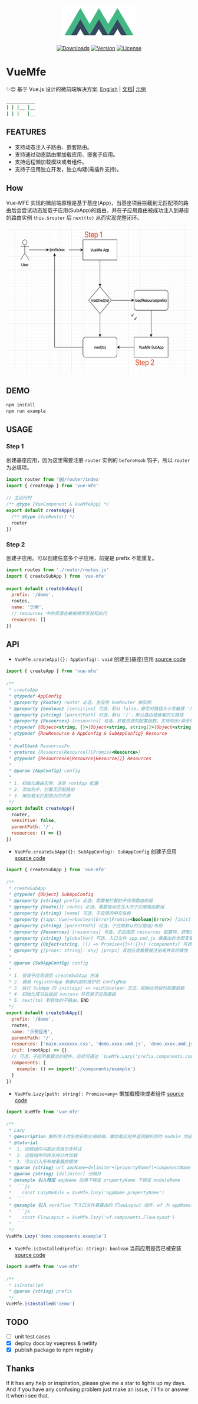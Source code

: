 <p align="center"><a href="https://vuchan.github.io/vue-mfe" target="_blank" rel="noopener noreferrer"><img width="200" src="./docs/.vuepress/public/images/mfe-logo.png" alt="VueMfe logo"></a></p>

<p align="center">
  <a href="https://npmcharts.com/compare/vue-mfe?minimal=true"><img src="https://img.shields.io/npm/dm/vue-mfe.svg" alt="Downloads"></a>
  <a href="https://www.npmjs.com/package/vue-mfe"><img src="https://img.shields.io/npm/v/vue-mfe.svg" alt="Version"></a>
  <a href="https://github.com/996icu/996.ICU/blob/master/LICENSE"><img src="https://img.shields.io/badge/license-Anti%20996-blue.svg" alt="License"></a>
  <br>
</p>

# VueMfe

✨😊 基于 Vue.js 设计的微前端解决方案. [English](./README.md) | [文档](https://vue-mfe.netlify.com/)| [示例](https://vuchan.github.io/vue-mfe)

```bash
___________
| | |__ |__
| | |   |__
```

## FEATURES

- 支持动态注入子路由、嵌套路由。
- 支持通过动态路由懒加载应用、嵌套子应用。
- 支持远程懒加载模块或者组件。
- 支持子应用独立开发，独立构建(需插件支持)。

## How

Vue-MFE 实现的微前端原理是基于基座(App)，当基座项目拦截到无匹配项的路由后会尝试动态加载子应用(SubApp)的路由。并在子应用路由被成功注入到基座的路由实例 `this.$router` 后 `next(to)` 从而实现完整闭环。

<p align="center">
  <img alt="vue-mfe base info" src="docs/.vuepress/public/images/vue-mfe-base.jpeg" width="600" height="400">
</p>

## DEMO

```bash
npm install
npm run example
```

## USAGE

### Step 1

创建基座应用，因为这里需要注册 `router` 实例的 `beforeHook` 钩子，所以 `router` 为必填项。

```js
import router from '@@/router/index'
import { createApp } from 'vue-mfe'

// 主运行时
/** @type {VueComponent & VueMfeApp} */
export default createApp({
  /** @type {VueRouter} */
  router
})
```

### Step 2

创建子应用。可以创建任意多个子应用，前提是 prefix 不能重复。

```js
import routes from './router/routes.js'
import { createSubApp } from 'vue-mfe'

export default createSubApp({
  prefix: '/demo',
  routes,
  name: '示例',
  // resources 中的资源会被按顺序安装和执行
  resources: []
})
```

## API

- `VueMfe.createApp({}: AppConfig): void` 创建主(基座)应用 [source code](./src/index.js#L42)

```js
import { createApp } from 'vue-mfe'

/**
 * createApp
 * @typedef AppConfig
 * @property {Router} router 必选，主应用 VueRouter 根实例
 * @property {boolean} [sensitive] 可选，默认 false，是否对路径大小写敏感 '/AuTh/uSEr' => '/auth/user'
 * @property {string} [parentPath] 可选，默认 '/'，默认路由被嵌套的父路径
 * @property {Resources} [resources] 可选，获取资源的配置函数，支持同步/异步的函数/对象。resources 中返回的资源会按顺序安装和执行，且 SubAppConfig.resources 的优先级高于 AppConfig.resources
 * @typedef {Object<string, {}>|Object<string, string[]>|Object<string, {}[]>} RawResource
 * @typedef {RawResource & AppConfig & SubAppConfig} Resource
 *
 * @callback ResourcesFn
 * @returns {Resource|Resource[]|Promise<Resource>}
 * @typedef {ResourcesFn|Resource|Resource[]} Resources
 *
 * @param {AppConfig} config
 *
 * 1. 初始化路由实例，注册 rootApp 配置
 * 2. 添加钩子，拦截无匹配路由
 * 3. 懒加载无匹配路由的资源
 */
export default createApp({
  router,
  sensitive: false,
  parentPath: '/',
  resources: () => {}
})
```

- `VueMfe.createSubApp({}: SubAppConfig): SubAppConfig` 创建子应用 [source code](./src/index.js#L82)

```js
import { createSubApp } from 'vue-mfe'

/**
 * createSubApp
 * @typedef {Object} SubAppConfig
 * @property {string} prefix 必选，需要被拦截的子应用路由前缀
 * @property {Route[]} routes 必选，需要被动态注入的子应用路由数组
 * @property {string} [name] 可选，子应用的中文名称
 * @property {(app: Vue)=>boolean|Error|Promise<boolean|Error>} [init] 子应用初始化函数和方法
 * @property {string} [parentPath] 可选，子应用默认的父路径/布局
 * @property {Resources} [resources] 可选，子应用的 resources 配置项，获取资源的配置函数，支持同步/异步的函数/对象
 * @property {string} [globalVar] 可选，入口文件 app.umd.js 暴露出的全部变量名称
 * @property {Object<string, (() => Promise<{}>)|{}>} [components] 可选，暴露出的所有组件
 * @property {[props: string]: any} [props] 其他任意需要被注册或共享的属性
 *
 * @param {SubAppConfig} config
 *
 * 1. 安装子应用调用 createSubApp 方法
 * 2. 调用 registerApp 刷新内部的维护的 configMap
 * 3. 执行 SubApp 的 init(app) => void|boolean 方法，初始化项目的前置依赖
 * 4. 初始化成功后返回 success 并安装子应用路由
 * 5. next(to) 到具体的子路由，END
 */
export default createSubApp({
  prefix: '/demo',
  routes,
  name: '示例应用',
  parentPath: '/',
  resources: ['main.xxxxxxx.css', 'demo.xxxx.umd.js', 'demo.xxxx.umd.js'],
  init: (rootApp) => {},
  // 可选，子应用暴露出的组件。后续可通过 `VueMfe.Lazy('prefix.components.componentName')` 访问到子应用所暴露的对应组件。
  components: {
    example: () => import('./components/example')
  }
})
```

- `VueMfe.Lazy(path: string): Promise<any>` 懒加载模块或者组件 [source code](./src/core/lazy.js)

````js
import VueMfe from 'vue-mfe'

/**
 * Lazy
 * @description 解析传入的名称获取应用前缀，懒加载应用并返回解析后的 module 内部变量
 * @tutorial
 *  1. 远程组件内部必须自包含样式
 *  2. 远程组件同样支持分片加载
 *  3. 可以引入所有被暴露的模块
 * @param {string} url appName+delimiter+[propertyName?]+componentName
 * @param {string} [delimiter] 分隔符
 * @example 引入特定 appName 应用下特定 propertyName 下特定 moduleName
 *  ```js
 *    const LazyModule = VueMfe.lazy('appName.propertyName')
 *  ```
 * @example 引入 workflow 下入口文件暴露出的 FlowLayout 组件，wf 为 appName，FlowLayout 为 portal.entry.js module 暴露出的变量
 *  ```js
 *    const FlowLayout = VueMfe.lazy('wf.components.FlowLayout')
 *  ```
 */
VueMfe.Lazy('demo.components.example')
````

- `VueMfe.isInstalled(prefix: string): boolean` 当前应用是否已被安装 [source code](./src/core/app/status.js)

```js
import VueMfe from 'vue-mfe'

/**
 * isInstalled
 * @param {string} prefix
 */
VueMfe.isInstalled('demo')
```

## TODO

- [ ] unit test cases
- [x] deploy docs by vuepress & netlify
- [x] publish package to npm registry

## Thanks

If it has any help or inspiration, please give me a star to lights up my days. And if you have any confusing problem just make an issue, i'll fix or answer it when i see that.
